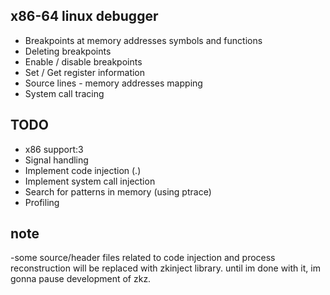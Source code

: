 ## x86-64 linux debugger

- Breakpoints at memory addresses symbols and functions
- Deleting breakpoints
- Enable / disable breakpoints
- Set / Get register information
- Source lines - memory addresses mapping
- System call tracing

## TODO

- x86 support:3
- Signal handling
- Implement code injection (.)
- Implement system call injection
- Search for patterns in memory (using ptrace)
- Profiling

## note

-some source/header files related to code injection and process reconstruction will be replaced with zkinject library. until im done with it, im gonna pause development of zkz.
